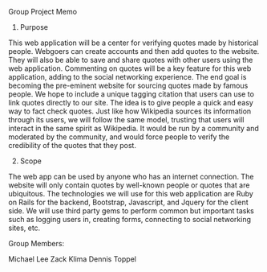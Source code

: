 Group Project Memo

1. Purpose

  This web application will be a center for verifying quotes made by historical people. Webgoers can create accounts and then 
  add quotes to the website. They will also be able to save and share quotes with other users using the web application. 
  Commenting on quotes will be a key feature for this web application, adding to the social networking experience. The end goal
  is becoming the pre-eminent website for sourcing quotes made by famous people.  We hope to include a unique tagging
  citation that users can use to link quotes directly to our site. The idea is to give people a quick and easy way to fact check
  quotes. Just like how Wikipedia sources its information through its users, we will follow the same model, trusting that users will
  interact in the same spirit as Wikipedia. It would be run by a community and moderated by the community, and would force people to
  verify the credibility of the quotes that they post.
  
2. Scope

  The web app can be used by anyone who has an internet connection. The website will only contain quotes by well-known people
  or quotes that are ubiquitous. The technologies we will use for this web application are Ruby on Rails for the backend, Bootstrap,
  Javascript, and Jquery for the client side. We will use third party gems to perform common but important tasks such as logging users
  in, creating forms, connecting to social networking sites, etc. 
  
Group Members:

Michael Lee
Zack Klima
Dennis Toppel
